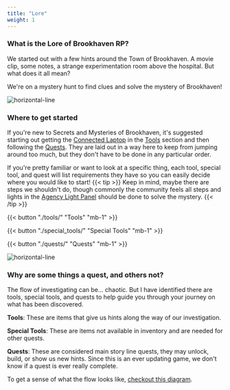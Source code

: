 ```yaml
---
title: "Lore"
weight: 1
---
```




### What is the Lore of Brookhaven RP?

We started out with a few hints around the Town of Brookhaven. A movie clip, some notes, a strange experimentation room above the hospital. But what does it all mean?

We're on a mystery hunt to find clues and solve the mystery of Brookhaven!


![horizontal-line](/images/green-line.png)

### Where to get started

If  you're new to Secrets and Mysteries of Brookhaven, it's suggested starting out getting the [Connected Laptop](/lore/tools#connect-laptop) in the [Tools](/lore/tools) section and then following the [Quests](/lore/quests). They are laid out in a way here to keep from jumping around too much, but they don't have to be done in any particular order.

If you're pretty familiar or want to look at a specific thing, each tool, special tool, and quest will list requirements they have so you can easily decide where you would like to start!
{{< tip >}}
Keep in mind, maybe there are steps we shouldn't do, though commonly the community feels all steps and lights in the [Agency Light Panel](../../casebook/light_panel) should be done to solve the mystery.
{{< /tip >}}


{{< button "./tools/" "Tools" "mb-1" >}}

{{< button "./special_tools/" "Special Tools" "mb-1" >}}

{{< button "./quests/" "Quests" "mb-1" >}}


![horizontal-line](/images/green-line.png)

### Why are some things a quest, and others not?

The flow of investigating can be... chaotic. But I have identified there are tools, special tools, and quests to help guide you through your journey on what has been discovered.



**Tools**: These are items that give us hints along the way of our investigation.

**Special Tools**: These are items not available in inventory and are needed for other quests.

**Quests**: These are considered main story line quests, they may unlock, build, or show us new hints. Since this is an ever updating game, we don't know if a quest is ever really complete. 



To get a sense of what the flow looks like, [checkout this diagram](../mermaid/steps_flow).





